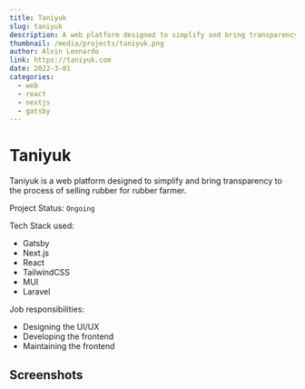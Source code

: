 ```yaml
---
title: Taniyuk
slug: taniyuk
description: A web platform designed to simplify and bring transparency to the process of selling rubber for rubber farmer.
thumbnail: /media/projects/taniyuk.png
author: Alvin Leonardo
link: https://taniyuk.com
date: 2022-3-01
categories:
  - web
  - react
  - nextjs
  - gatsby
---
```


# Taniyuk

Taniyuk is a web platform designed to simplify and bring transparency to the process of selling rubber for rubber farmer.

Project Status: `Ongoing`

Tech Stack used:
* Gatsby
* Next.js
* React
* TailwindCSS
* MUI
* Laravel

Job responsibilities:
* Designing the UI/UX
* Developing the frontend
* Maintaining the frontend

## Screenshots
